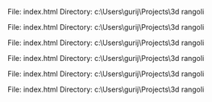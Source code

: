 File: index.html
Directory: c:\Users\gurij\Projects\3d rangoli

File: index.html
Directory: c:\Users\gurij\Projects\3d rangoli

File: index.html
Directory: c:\Users\gurij\Projects\3d rangoli

File: index.html
Directory: c:\Users\gurij\Projects\3d rangoli

File: index.html
Directory: c:\Users\gurij\Projects\3d rangoli

File: index.html
Directory: c:\Users\gurij\Projects\3d rangoli

